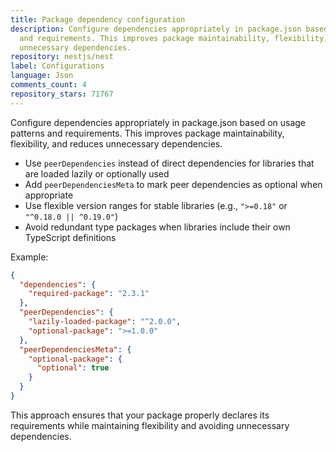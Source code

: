 ```yaml
---
title: Package dependency configuration
description: Configure dependencies appropriately in package.json based on usage patterns
  and requirements. This improves package maintainability, flexibility, and reduces
  unnecessary dependencies.
repository: nestjs/nest
label: Configurations
language: Json
comments_count: 4
repository_stars: 71767
---
```


Configure dependencies appropriately in package.json based on usage patterns and requirements. This improves package maintainability, flexibility, and reduces unnecessary dependencies.

- Use `peerDependencies` instead of direct dependencies for libraries that are loaded lazily or optionally used
- Add `peerDependenciesMeta` to mark peer dependencies as optional when appropriate
- Use flexible version ranges for stable libraries (e.g., `">=0.18"` or `"^0.18.0 || ^0.19.0"`)
- Avoid redundant type packages when libraries include their own TypeScript definitions

Example:
```json
{
  "dependencies": {
    "required-package": "2.3.1"
  },
  "peerDependencies": {
    "lazily-loaded-package": "^2.0.0",
    "optional-package": ">=1.0.0"
  },
  "peerDependenciesMeta": {
    "optional-package": {
      "optional": true
    }
  }
}
```

This approach ensures that your package properly declares its requirements while maintaining flexibility and avoiding unnecessary dependencies.